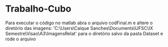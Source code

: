 # Trabalho-Cubo
Para executar o código no matlab abra o arquivo codFinal.m e altere o diretório das imagens:
'C:\Users\Caique Sanches\Documents\UFSC\IX Semestre\Visao\A3\ImagensRelat\'
para o diretório salvo da pasta Dataset e rode o arquivo
